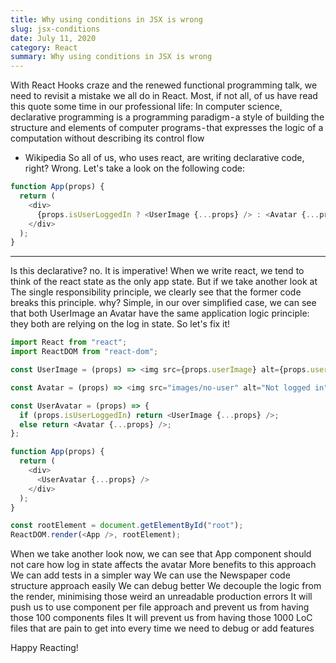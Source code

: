 ```yaml
---
title: Why using conditions in JSX is wrong
slug: jsx-conditions
date: July 11, 2020
category: React
summary: Why using conditions in JSX is wrong
---
```


With React Hooks craze and the renewed functional programming talk, we need to revisit a mistake we all do in React.
Most, if not all, of us have read this quote some time in our professional life:
In computer science, declarative programming is a programming paradigm - a style of building the structure and elements of computer programs - that expresses the logic of a computation without describing its control flow

- Wikipedia
  So all of us, who uses react, are writing declarative code, right?
  Wrong.
  Let's take a look on the following code:

```js
function App(props) {
  return (
    <div>
      {props.isUserLoggedIn ? <UserImage {...props} /> : <Avatar {...props} />}
    </div>
  );
}
```

---

Is this declarative? no. It is imperative!
When we write react, we tend to think of the react state as the only app state.
But if we take another look at The single responsibility principle, we clearly see that the former code breaks this principle.
why?
Simple, in our over simplified case, we can see that both UserImage an Avatar have the same application logic principle: they both are relying on the log in state.
So let's fix it!

```js
import React from "react";
import ReactDOM from "react-dom";

const UserImage = (props) => <img src={props.userImage} alt={props.userName} />;

const Avatar = (props) => <img src="images/no-user" alt="Not logged in" />;

const UserAvatar = (props) => {
  if (props.isUserLoggedIn) return <UserImage {...props} />;
  else return <Avatar {...props} />;
};

function App(props) {
  return (
    <div>
      <UserAvatar {...props} />
    </div>
  );
}

const rootElement = document.getElementById("root");
ReactDOM.render(<App />, rootElement);
```

When we take another look now, we can see that App component should not care how log in state affects the avatar
More benefits to this approach
We can add tests in a simpler way
We can use the Newspaper code structure approach easily
We can debug better
We decouple the logic from the render, minimising those weird an unreadable production errors
It will push us to use component per file approach and prevent us from having those 100 components files
It will prevent us from having those 1000 LoC files that are pain to get into every time we need to debug or add features

Happy Reacting!
